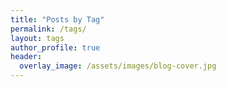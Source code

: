```yaml
---
title: "Posts by Tag"
permalink: /tags/
layout: tags
author_profile: true
header:
  overlay_image: /assets/images/blog-cover.jpg
---
```

